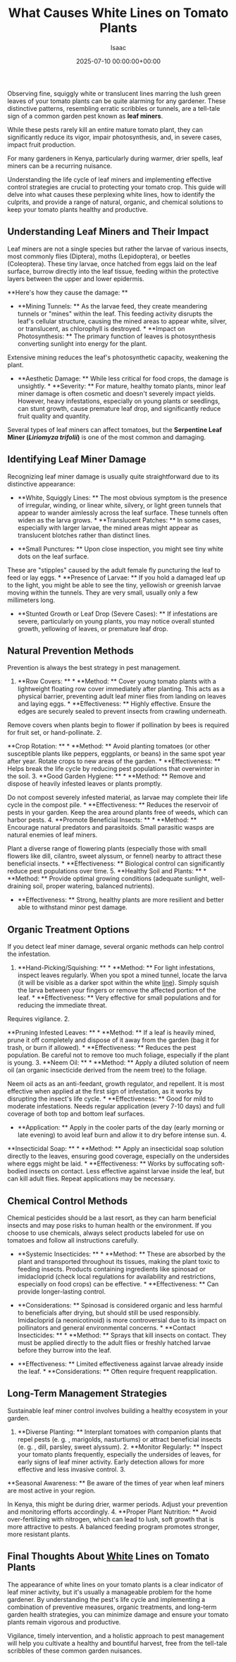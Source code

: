 ﻿---
title: What Causes White Lines on Tomato Plants
description: Observing fine, squiggly white or translucent lines marring the lush green leaves of your tomato plants can be quite alarming for any gardener.
slug: /what-causes-white-lines-on-tomato-plants/
date: 2025-07-10 00:00:00+00:00
lastmod: 2025-07-10 00:00:00+03:00
author: Isaac
categories:
- Guides
- Pest Control
tags:
- guides
- white
- line
layout: post
---

Observing fine, squiggly white or translucent lines marring the lush green leaves of your tomato plants can be quite alarming for any gardener. These distinctive patterns, resembling erratic scribbles or tunnels, are a tell-tale sign of a common garden pest known as **leaf miners**.

While these pests rarely kill an entire mature tomato plant, they can significantly reduce its vigor, impair photosynthesis, and, in severe cases, impact fruit production.

For many gardeners in Kenya, particularly during warmer, drier spells, leaf miners can be a recurring nuisance.

Understanding the life cycle of leaf miners and implementing effective control strategies are crucial to protecting your tomato crop. This guide will delve into what causes these perplexing white lines, how to identify the culprits, and provide a range of natural, organic, and chemical solutions to keep your tomato plants healthy and productive.

##  Understanding Leaf Miners and Their Impact

Leaf miners are not a single species but rather the larvae of various insects, most commonly flies (Diptera), moths (Lepidoptera), or beetles (Coleoptera). These tiny larvae, once hatched from eggs laid on the leaf surface, burrow directly into the leaf tissue, feeding within the protective layers between the upper and lower epidermis.

**Here's how they cause the damage: **

* **Mining Tunnels: ** As the larvae feed, they create meandering tunnels or "mines" within the leaf. This feeding activity disrupts the leaf's cellular structure, causing the mined areas to appear white, silver, or translucent, as chlorophyll is destroyed. * **Impact on Photosynthesis: ** The primary function of leaves is photosynthesis converting sunlight into energy for the plant.

Extensive mining reduces the leaf's photosynthetic capacity, weakening the plant.

* **Aesthetic Damage: ** While less critical for food crops, the damage is unsightly. * **Severity: ** For mature, healthy tomato plants, minor leaf miner damage is often cosmetic and doesn't severely impact yields. However, heavy infestations, especially on young plants or seedlings, can stunt growth, cause premature leaf drop, and significantly reduce fruit quality and quantity.

Several types of leaf miners can affect tomatoes, but the **Serpentine Leaf Miner (_Liriomyza trifolii_)** is one of the most common and damaging.

##  Identifying Leaf Miner Damage

Recognizing leaf miner damage is usually quite straightforward due to its distinctive appearance:

* **White, Squiggly Lines: ** The most obvious symptom is the presence of irregular, winding, or linear white, silvery, or light green tunnels that appear to wander aimlessly across the leaf surface. These tunnels often widen as the larva grows. * **Translucent Patches: ** In some cases, especially with larger larvae, the mined areas might appear as translucent blotches rather than distinct lines.

* **Small Punctures: ** Upon close inspection, you might see tiny white dots on the leaf surface.

These are "stipples" caused by the adult female fly puncturing the leaf to feed or lay eggs. * **Presence of Larvae: ** If you hold a damaged leaf up to the light, you might be able to see the tiny, yellowish or greenish larvae moving within the tunnels. They are very small, usually only a few millimeters long.

* **Stunted Growth or Leaf Drop (Severe Cases): ** If infestations are severe, particularly on young plants, you may notice overall stunted growth, yellowing of leaves, or premature leaf drop.

##  Natural Prevention Methods

Prevention is always the best strategy in pest management.

1. **Row Covers: ** * **Method: ** Cover young tomato plants with a lightweight floating row cover immediately after planting. This acts as a physical barrier, preventing adult leaf miner flies from landing on leaves and laying eggs. * **Effectiveness: ** Highly effective. Ensure the edges are securely sealed to prevent insects from crawling underneath.

Remove covers when plants begin to flower if pollination by bees is required for fruit set, or hand-pollinate. 2.

**Crop Rotation: ** * **Method: ** Avoid planting tomatoes (or other susceptible plants like peppers, eggplants, or beans) in the same spot year after year. Rotate crops to new areas of the garden. * **Effectiveness: ** Helps break the life cycle by reducing pest populations that overwinter in the soil. 3. **Good Garden Hygiene: ** * **Method: ** Remove and dispose of heavily infested leaves or plants promptly.

Do not compost severely infested material, as larvae may complete their life cycle in the compost pile. * **Effectiveness: ** Reduces the reservoir of pests in your garden. Keep the area around plants free of weeds, which can harbor pests. 4. **Promote Beneficial Insects: ** * **Method: ** Encourage natural predators and parasitoids. Small parasitic wasps are natural enemies of leaf miners.

Plant a diverse range of flowering plants (especially those with small flowers like dill, cilantro, sweet alyssum, or fennel) nearby to attract these beneficial insects. * **Effectiveness: ** Biological control can significantly reduce pest populations over time. 5. **Healthy Soil and Plants: ** * **Method: ** Provide optimal growing conditions (adequate sunlight, well-draining soil, proper watering, balanced nutrients).

* **Effectiveness: ** Strong, healthy plants are more resilient and better able to withstand minor pest damage.

##  Organic Treatment Options

If you detect leaf miner damage, several organic methods can help control the infestation.

1. **Hand-Picking/Squishing: ** * **Method: ** For light infestations, inspect leaves regularly. When you spot a mined tunnel, locate the larva (it will be visible as a darker spot within the white [line](https://pestpolicy.com/best-trimmer-line/)). Simply squish the larva between your fingers or remove the affected portion of the leaf. * **Effectiveness: ** Very effective for small populations and for reducing the immediate threat.

Requires vigilance. 2.

**Pruning Infested Leaves: ** * **Method: ** If a leaf is heavily mined, prune it off completely and dispose of it away from the garden (bag it for trash, or burn if allowed). * **Effectiveness: ** Reduces the pest population. Be careful not to remove too much foliage, especially if the plant is young. 3. **Neem Oil: ** * **Method: ** Apply a diluted solution of neem oil (an organic insecticide derived from the neem tree) to the foliage.

Neem oil acts as an anti-feedant, growth regulator, and repellent. It is most effective when applied at the first sign of infestation, as it works by disrupting the insect's life cycle. * **Effectiveness: ** Good for mild to moderate infestations. Needs regular application (every 7-10 days) and full coverage of both top and bottom leaf surfaces.

* **Application: ** Apply in the cooler parts of the day (early morning or late evening) to avoid leaf burn and allow it to dry before intense sun. 4.

**Insecticidal Soap: ** * **Method: ** Apply an insecticidal soap solution directly to the leaves, ensuring good coverage, especially on the undersides where eggs might be laid. * **Effectiveness: ** Works by suffocating soft-bodied insects on contact. Less effective against larvae inside the leaf, but can kill adult flies. Repeat applications may be necessary.

##  Chemical Control Methods

Chemical pesticides should be a last resort, as they can harm beneficial insects and may pose risks to human health or the environment. If you choose to use chemicals, always select products labeled for use on tomatoes and follow all instructions carefully.

* **Systemic Insecticides: ** * **Method: ** These are absorbed by the plant and transported throughout its tissues, making the plant toxic to feeding insects. Products containing ingredients like spinosad or imidacloprid (check local regulations for availability and restrictions, especially on food crops) can be effective. * **Effectiveness: ** Can provide longer-lasting control.

* **Considerations: ** Spinosad is considered organic and less harmful to beneficials after drying, but should still be used responsibly. Imidacloprid (a neonicotinoid) is more controversial due to its impact on pollinators and general environmental concerns. * **Contact Insecticides: ** * **Method: ** Sprays that kill insects on contact. They must be applied directly to the adult flies or freshly hatched larvae before they burrow into the leaf.

* **Effectiveness: ** Limited effectiveness against larvae already inside the leaf. * **Considerations: ** Often require frequent reapplication.

##  Long-Term Management Strategies

Sustainable leaf miner control involves building a healthy ecosystem in your garden.

1. **Diverse Planting: ** Interplant tomatoes with companion plants that repel pests (e. g. , marigolds, nasturtiums) or attract beneficial insects (e. g. , dill, parsley, sweet alyssum). 2. **Monitor Regularly: ** Inspect your tomato plants frequently, especially the undersides of leaves, for early signs of leaf miner activity. Early detection allows for more effective and less invasive control. 3.

**Seasonal Awareness: ** Be aware of the times of year when leaf miners are most active in your region.

In Kenya, this might be during drier, warmer periods. Adjust your prevention and monitoring efforts accordingly. 4. **Proper Plant Nutrition: ** Avoid over-fertilizing with nitrogen, which can lead to lush, soft growth that is more attractive to pests. A balanced feeding program promotes stronger, more resistant plants.

##  Final Thoughts About [White](https://pestpolicy.com/best-white-paints-for-interior-walls/) Lines on Tomato Plants

The appearance of white lines on your tomato plants is a clear indicator of leaf miner activity, but it's usually a manageable problem for the home gardener. By understanding the pest's life cycle and implementing a combination of preventive measures, organic treatments, and long-term garden health strategies, you can minimize damage and ensure your tomato plants remain vigorous and productive.

Vigilance, timely intervention, and a holistic approach to pest management will help you cultivate a healthy and bountiful harvest, free from the tell-tale scribbles of these common garden nuisances.

